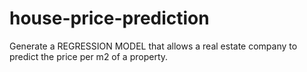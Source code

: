 # house-price-prediction
Generate a REGRESSION MODEL that allows a real estate company to predict the price per m2 of a property.
